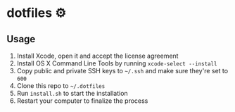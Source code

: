 # dotfiles ⚙️

## Usage

1. Install Xcode, open it and accept the license agreement
2. Install OS X Command Line Tools by running `xcode-select --install`
3. Copy public and private SSH keys to `~/.ssh` and make sure they're set to `600`
4. Clone this repo to `~/.dotfiles`
5. Run `install.sh` to start the installation
6. Restart your computer to finalize the process
